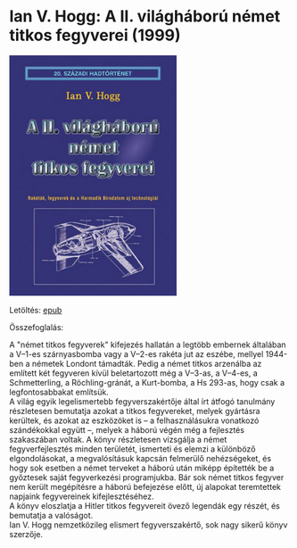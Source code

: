 # <a name="id_1454">Ian V. Hogg: A II. világháború német titkos fegyverei (1999)</a>
<img src="https://github.com/BercziSandor/calibre_lib/raw/main/Ian%20V.%20Hogg/A%20II.%20vilaghaboru%20nemet%20titkos%20fegy%20%281454%29/cover.jpg" alt="cover" width="300"/>

Letöltés: [epub](https://github.com/BercziSandor/calibre_lib/raw/main/Ian%20V.%20Hogg/A%20II.%20vilaghaboru%20nemet%20titkos%20fegy%20%281454%29/A%20II.%20vilaghaboru%20nemet%20titkos%20-%20Ian%20V.%20Hogg.epub)

Összefoglalás:
<div>
<p>A ​"német titkos fegyverek" kifejezés hallatán a legtöbb embernek általában a V–1-es szárnyasbomba vagy a V–2-es rakéta jut az eszébe, mellyel 1944-ben a németek Londont támadták. Pedig a német titkos arzenálba az említett két fegyveren kívül beletartozott még a V–3-as, a V–4-es, a Schmetterling, a Röchling-gránát, a Kurt-bomba, a Hs 293-as, hogy csak a legfontosabbakat említsük.<br>A világ egyik legelismertebb fegyverszakértője által írt átfogó tanulmány részletesen bemutatja azokat a titkos fegyvereket, melyek gyártásra kerültek, és azokat az eszközöket is – a felhasználásukra vonatkozó szándékokkal együtt –, melyek a háború végén még a fejlesztés szakaszában voltak. A könyv részletesen vizsgálja a német fegyverfejlesztés minden területét, ismerteti és elemzi a különböző elgondolásokat, a megvalósításuk kapcsán felmerülő nehézségeket, és hogy sok esetben a német terveket a háború után miképp építették be a győztesek saját fegyverkezési programjukba. Bár sok német titkos fegyver nem került megépítésre a háború befejezése előtt, új alapokat teremtettek napjaink fegyvereinek kifejlesztéséhez. <br>A könyv eloszlatja a Hitler titkos fegyvereit övező legendák egy részét, és bemutatja a valóságot.<br>Ian V. Hogg nemzetközileg elismert fegyverszakértő, sok nagy sikerű könyv szerzője.</p></div>

